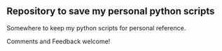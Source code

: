 ## Repository to save my personal python scripts

Somewhere to keep my python scripts for personal reference.

Comments and Feedback welcome!
